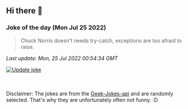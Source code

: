## Hi there 👋

### Joke of the day (Mon Jul 25 2022)
<!-- joke -->
>Chuck Norris doesn't needs try-catch, exceptions are too afraid to raise.
<!-- /joke -->

*Last update: Mon, 25 Jul 2022 00:54:34 GMT*

[![Update joke](https://github.com/nclskfm/nclskfm/actions/workflows/joke.yml/badge.svg)](https://github.com/nclskfm/nclskfm/actions/workflows/joke.yml)

<br><br>
Disclaimer: The jokes are from the [Geek-Jokes-api](https://github.com/sameerkumar18/geek-joke-api) and are randomly selected. That's why they are unfortunately often not funny. :D
